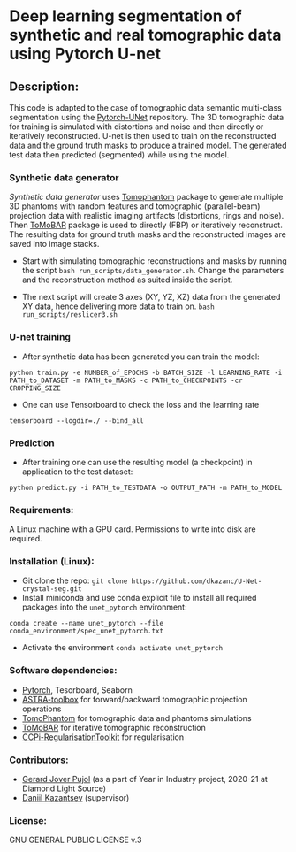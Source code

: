 # Deep learning segmentation of synthetic and real tomographic data using Pytorch U-net

## Description:
This code is adapted to the case of tomographic data semantic multi-class segmentation using the [Pytorch-UNet](https://github.com/milesial/Pytorch-UNet) repository. The 3D tomographic data for training is simulated with distortions and noise and then directly or iteratively reconstructed. U-net is then used to train on the reconstructed data and the ground truth masks to produce a trained model. The generated test data then predicted (segmented) while using the model.

### Synthetic data generator
*Synthetic data generator* uses [Tomophantom](https://github.com/dkazanc/TomoPhantom) package to generate multiple 3D phantoms with random features and tomographic (parallel-beam) projection data with realistic imaging artifacts (distortions, rings and noise). Then [ToMoBAR](https://github.com/dkazanc/ToMoBAR) package is used to directly (FBP) or iteratively reconstruct. The resulting data for ground truth masks and the reconstructed images are saved into image stacks.

* Start with simulating tomographic reconstructions and masks by running the script `bash run_scripts/data_generator.sh`. Change the parameters and the reconstruction method as suited inside the script.

* The next script will create 3 axes (XY, YZ, XZ) data from the generated XY data, hence delivering more data to train on. `bash run_scripts/reslicer3.sh`

### U-net training
* After synthetic data has been generated you can train the model:
```
python train.py -e NUMBER_of_EPOCHS -b BATCH_SIZE -l LEARNING_RATE -i PATH_to_DATASET -m PATH_to_MASKS -c PATH_to_CHECKPOINTS -cr CROPPING_SIZE
```
* One can use Tensorboard to check the loss and the learning rate
```
tensorboard --logdir=./ --bind_all
```

### Prediction

* After training one can use the resulting model (a checkpoint) in application to the test dataset:
```
python predict.py -i PATH_to_TESTDATA -o OUTPUT_PATH -m PATH_to_MODEL
```
### Requirements:
A Linux machine with a GPU card. Permissions to write into disk are required.

### Installation (Linux):
* Git clone the repo: `git clone https://github.com/dkazanc/U-Net-crystal-seg.git`
* Install miniconda and use conda explicit file to install all required packages into the `unet_pytorch` environment:
```
conda create --name unet_pytorch --file conda_environment/spec_unet_pytorch.txt
```
* Activate the environment `conda activate unet_pytorch`

### Software dependencies:
 * [Pytorch](https://pytorch.org/), Tesorboard, Seaborn
 * [ASTRA-toolbox](https://www.astra-toolbox.com/) for forward/backward tomographic projection operations
 * [TomoPhantom](https://github.com/dkazanc/TomoPhantom) for tomographic data and phantoms simulations
 * [ToMoBAR](https://github.com/dkazanc/ToMoBAR) for iterative tomographic reconstruction
 * [CCPi-RegularisationToolkit](https://github.com/vais-ral/CCPi-Regularisation-Toolkit) for regularisation


### Contributors:
* [Gerard Jover Pujol](https://github.com/IararIV) (as a part of Year in Industry project, 2020-21 at Diamond Light Source)
* [Daniil Kazantsev](https://github.com/dkazanc) (supervisor)

### License:
GNU GENERAL PUBLIC LICENSE v.3
